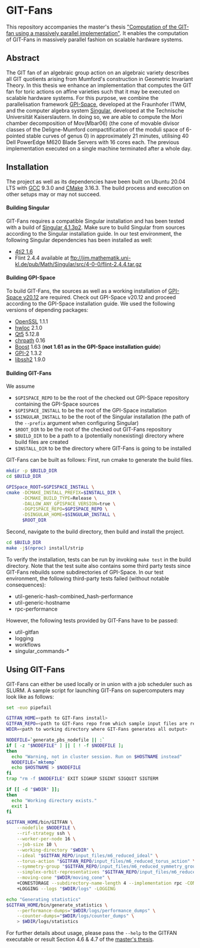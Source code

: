 # GIT-Fans

This repository accompanies the master's thesis ["Computation of the GIT-fan using a massively parallel implementation"](https://github.com/ChristianReinbold/git-fan_master-thesis/blob/master/build/abschlussarbeit.pdf). It enables the computation of GIT-Fans in massively parallel fashion on scalable hardware systems.

## Abstract

The GIT fan of an algebraic group action on an algebraic variety describes all GIT quotients arising from Mumford's construction in Geometric Invariant Theory. In this thesis we enhance an implementation that computes the GIT fan for toric actions on affine varieties such that it may be executed on scalable hardware systems. For this purpose, we combine the parallelisation framework [GPI-Space](https://github.com/cc-hpc-itwm/gpispace/), developed at the Fraunhofer ITWM, and the computer algebra system [Singular](https://github.com/Singular/Singular/), developed at the Technische Universität Kaiserslautern. In doing so, we are able to compute the Mori chamber decomposition of Mov(Mbar06) (the cone of movable divisor classes of the Deligne-Mumford compactification of the moduli space of 6-pointed stable curves of genus 0) in approximately 21 minutes, utilising 40 Dell PowerEdge M620 Blade Servers with 16 cores each. The previous implementation executed on a single machine terminated after a whole day.

## Installation

The project as well as its dependencies have been built on Ubuntu 20.04 LTS with [GCC](https://gcc.gnu.org/) 9.3.0 and [CMake](https://cmake.org/) 3.16.3. The build process and execution on other setups may or may not succeed.

#### Building Singular

GIT-Fans requires a compatible Singular installation and has been tested with a build of [Singular 4.1.3p2](https://github.com/Singular/Singular/tree/Release-4-1-3p2). Make sure to build Singular from sources according to the Singular installation guide. In our test environment, the following Singular dependencies has been installed as well:

* [4ti2 1.6](http://www.4ti2.de/version_1.6/4ti2-1.6.tar.gz)
* Flint 2.4.4 available at ftp://jim.mathematik.uni-kl.de/pub/Math/Singular/src/4-0-0/flint-2.4.4.tar.gz

#### Building GPI-Space

To build GIT-Fans, the sources as well as a working installation of [GPI-Space v20.12](https://github.com/cc-hpc-itwm/gpispace/tree/v20.12) are required. Check out GPI-Space v20.12 and proceed according to the GPI-Space installation guide. We used the following versions of depending packages:

* [OpenSSL](https://www.openssl.org/) 1.1.1
* [hwloc](https://www.open-mpi.org/projects/hwloc/) 2.1.0
* [Qt5](https://www.qt.io/) 5.12.8
* [chrpath](https://tracker.debian.org/pkg/chrpath) 0.16
* [Boost](https://boost.org) 1.63 (**not 1.61 as in the GPI-Space installation guide**)
* [GPI-2](http://www.gpi-site.com) 1.3.2
* [libssh2](https://www.libssh2.org/) 1.9.0

#### Building GIT-Fans

We assume

- `$GPISPACE_REPO` to be the root of the checked out GPI-Space repository containing the GPI-Space sources
- `$GPISPACE_INSTALL` to be the root of the GPI-Space installation
- `$SINGULAR_INSTALL` to be the root of the Singular installation (the path of the `--prefix` argument when configuring Singular)
- `$ROOT_DIR` to be the root of the checked out GIT-Fans repository
- `$BUILD_DIR` to be a path to a (potentially nonexisting) directory where build files are created
- `$INSTALL_DIR` to be the directory where GIT-Fans is going to be installed

GIT-Fans can be built as follows: First, run cmake to generate the build files.

```bash
mkdir -p $BUILD_DIR
cd $BUILD_DIR

GPISpace_ROOT=$GPISPACE_INSTALL \
cmake -DCMAKE_INSTALL_PREFIX=$INSTALL_DIR \
      -DCMAKE_BUILD_TYPE=Release \
      -DALLOW_ANY_GPISPACE_VERSION=true \
      -DGPISPACE_REPO=$GPISPACE_REPO \
      -DSINGULAR_HOME=$SINGULAR_INSTALL \
      $ROOT_DIR
```

Second, navigate to the build directory, then build and install the project.


```bash
cd $BUILD_DIR
make -j$(nproc) install/strip
```

To verify the installation, tests can be run by invoking `make test` in the build directory. Note that the test suite also contains some third party tests since GIT-Fans rebuilds some subdirectories of GPI-Space. In our test environment, the following third-party tests failed (without notable consequences):

* util-generic-hash-combined_hash-performance
* util-generic-hostname
* rpc-performance

However, the following tests provided by GIT-Fans have to be passed:

* util-gitfan
* logging
* workflows
* singular_commands-*

## Using GIT-Fans

GIT-Fans can either be used locally or in union with a job scheduler such as SLURM. A sample script for launching GIT-Fans on supercomputers may look like as follows:


```bash
set -euo pipefail

GITFAN_HOME=<path to GIT-Fans install>
GITFAN_REPO=<path to GIT-Fans repo from which sample input files are read>
WDIR=<path to working directory where GIT-Fans generates all output>

NODEFILE=`generate_pbs_nodefile || :`
if [ -z "$NODEFILE" ] || [ ! -f $NODEFILE ];
then
  echo "Warning, not in cluster session. Run on $HOSTNAME instead"
  NODEFILE=`mktemp`
  echo $HOSTNAME > $NODEFILE
fi
trap "rm -f $NODEFILE" EXIT SIGHUP SIGINT SIGQUIT SIGTERM

if [[ -d "$WDIR" ]];
then
  echo "Working directory exists."
  exit 1
fi

$GITFAN_HOME/bin/GITFAN \
    --nodefile $NODEFILE \
    --rif-strategy ssh \
    --worker-per-node 16 \
    --job-size 10 \
    --working-directory "$WDIR" \
    --ideal "$GITFAN_REPO/input_files/m6_reduced_ideal" \
    --torus-action "$GITFAN_REPO/input_files/m6_reduced_torus_action" \
    --symmetry-group "$GITFAN_REPO/input_files/m6_reduced_symmetry_group" \
    --simplex-orbit-representatives "$GITFAN_REPO/input_files/m6_reduced_simplex_orbit_representatives" \
    --moving-cone "$WDIR/moving_cone" \
    +CONESTORAGE --subdirectory-name-length 4 --implementation rpc -CONESTORAGE \
    +LOGGING --logs "$WDIR/logs" -LOGGING

echo "Generating statistics"
$GITFAN_HOME/bin/generate_statistics \
    --performance-dumps="$WDIR/logs/performance_dumps" \
    --counter-dumps="$WDIR/logs/counter_dumps" \
    > $WDIR/logs/statistics
```

For further details about usage, please pass the `--help` to the GITFAN executable or result Section 4.6 & 4.7 of the [master's thesis](https://github.com/ChristianReinbold/git-fan_master-thesis/blob/master/build/abschlussarbeit.pdf).
